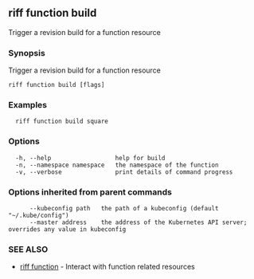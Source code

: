 ## riff function build

Trigger a revision build for a function resource

### Synopsis

Trigger a revision build for a function resource

```
riff function build [flags]
```

### Examples

```
  riff function build square
```

### Options

```
  -h, --help                  help for build
  -n, --namespace namespace   the namespace of the function
  -v, --verbose               print details of command progress
```

### Options inherited from parent commands

```
      --kubeconfig path   the path of a kubeconfig (default "~/.kube/config")
      --master address    the address of the Kubernetes API server; overrides any value in kubeconfig
```

### SEE ALSO

* [riff function](riff_function.md)	 - Interact with function related resources

